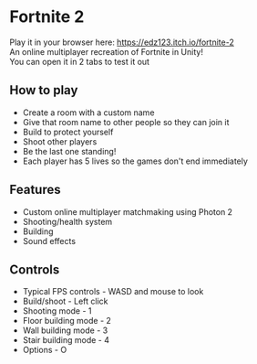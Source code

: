 # Fortnite 2
Play it in your browser here: https://edz123.itch.io/fortnite-2  
An online multiplayer recreation of Fortnite in Unity!  
You can open it in 2 tabs to test it out

## How to play
- Create a room with a custom name
- Give that room name to other people so they can join it
- Build to protect yourself
- Shoot other players  
- Be the last one standing!
- Each player has 5 lives so the games don't end immediately

## Features
- Custom online multiplayer matchmaking using Photon 2
- Shooting/health system
- Building
- Sound effects

## Controls
- Typical FPS controls - WASD and mouse to look
- Build/shoot - Left click
- Shooting mode - 1
- Floor building mode - 2
- Wall building mode - 3
- Stair building mode - 4
- Options - O
